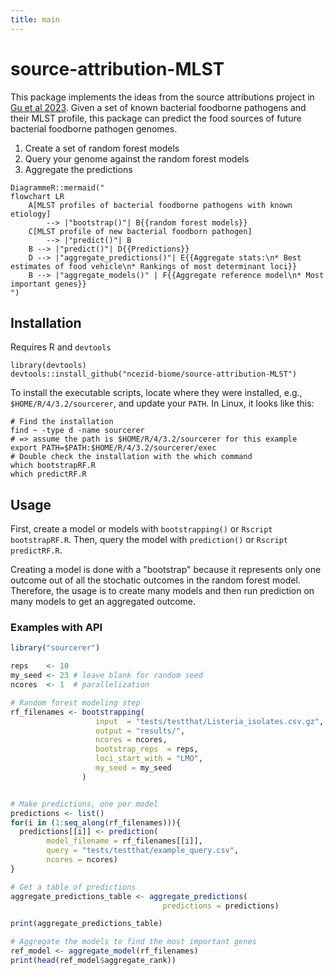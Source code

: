 ```yaml
---
title: main
---
```


# source-attribution-MLST

This package implements the ideas from the source attributions project
in [Gu et al 2023](https://doi.org/10.1089/fpd.2023.0046).
Given a set of known bacterial foodborne pathogens and their MLST profile,
this package can predict the food sources of future bacterial foodborne
pathogen genomes.

1. Create a set of random forest models
2. Query your genome against the random forest models
3. Aggregate the predictions

```{r echo = FALSE}
DiagrammeR::mermaid("
flowchart LR
    A[MLST profiles of bacterial foodborne pathogens with known etiology] 
        --> |"bootstrap()"| B{{random forest models}}  
    C[MLST profile of new bacterial foodborn pathogen]
        --> |"predict()"| B
    B --> |"predict()"| D{{Predictions}}
    D --> |"aggregate_predictions()"| E{{Aggregate stats:\n* Best estimates of food vehicle\n* Rankings of most determinant loci}}
    B --> |"aggregate_models()" | F{{Aggregate reference model\n* Most important genes}}
")
```

## Installation

Requires R and `devtools`

```shell
library(devtools)
devtools::install_github("ncezid-biome/source-attribution-MLST")
```

To install the executable scripts, locate where they were installed,
e.g., `$HOME/R/4/3.2/sourcerer`, and update your `PATH`.
In Linux, it looks like this:

```shell
# Find the installation
find ~ -type d -name sourcerer
# => assume the path is $HOME/R/4/3.2/sourcerer for this example
export PATH=$PATH:$HOME/R/4/3.2/sourcerer/exec
# Double check the installation with the which command
which bootstrapRF.R
which predictRF.R

```

## Usage

First, create a model or models with `bootstrapping()` or  `Rscript bootstrapRF.R`.
Then, query the model with `prediction()` or `Rscript predictRF.R`.

Creating a model is done with a "bootstrap" because it represents only one
outcome out of all the stochatic outcomes in the random forest model.
Therefore, the usage is to create many models and then run prediction
on many models to get an aggregated outcome.

### Examples with API

```R
library("sourcerer")

reps    <- 10
my_seed <- 23 # leave blank for random seed
ncores  <- 1  # parallelization

# Random forest modeling step
rf_filenames <- bootstrapping(
                   input  = "tests/testthat/Listeria_isolates.csv.gz",
                   output = "results/",
                   ncores = ncores,
                   bootstrap_reps  = reps,
                   loci_start_with = "LMO",
                   my_seed = my_seed
                )


# Make predictions, one per model
predictions <- list()
for(i in (1:seq_along(rf_filenames))){
  predictions[[i]] <- prediction(
        model_filename = rf_filenames[[i]],
        query = "tests/testthat/example_query.csv", 
        ncores = ncores)
}

# Get a table of predictions
aggregate_predictions_table <- aggregate_predictions(
                                  predictions = predictions)

print(aggregate_predictions_table)

# Aggregate the models to find the most important genes
ref_model <- aggregate_model(rf_filenames)
print(head(ref_model$aggregate_rank))

```

